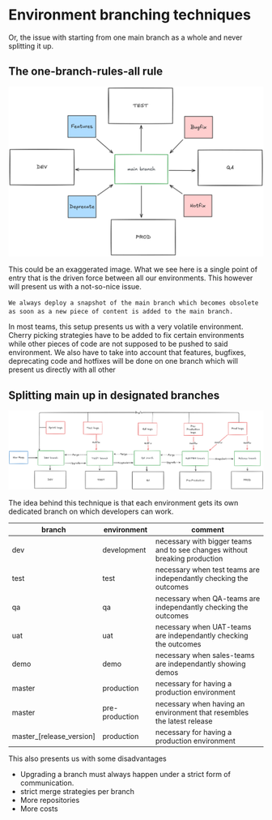 # Environment branching techniques

Or, the issue with starting from one main branch as a whole and never splitting it up.

## The one-branch-rules-all rule

![Single Branch](../images/single_branch.png)

This could be an exaggerated image. What we see here is a single point of entry that is the driven force between all our environments. This however will present us with a not-so-nice issue.

`We always deploy a snapshot of the main branch which becomes obsolete as soon as a new piece of content is added to the main branch.`

In most teams, this setup presents us with a very volatile environment. Cherry picking strategies have to be added to fix certain environments while other pieces of code are not supposed to be pushed to said environment. We also have to take into account that features, bugfixes, deprecating code and hotfixes will be done on one branch which will present us directly with all other 

## Splitting main up in designated branches

![Multiple Environment Branch](../images/environment_branches.png)

The idea behind this technique is that each environment gets its own dedicated branch on which developers can work.

|branch|environment|comment
|--|--|--|
|dev|development|necessary with bigger teams and to see changes without breaking production
|test|test|necessary when test teams are independantly checking the outcomes
|qa|qa|necessary when QA-teams are independantly checking the outcomes
|uat|uat|necessary when UAT-teams are independantly checking the outcomes
|demo|demo|necessary when sales-teams are independantly showing demos
|master|production|necessary for having a production environment
|master|pre-production|necessary when having an environment that resembles the latest release
|master_[release_version]|production|necessary for having a production environment

This also presents us with some disadvantages

- Upgrading a branch must always happen under a strict form of communication.
- strict merge strategies per branch
- More repositories
- More costs
